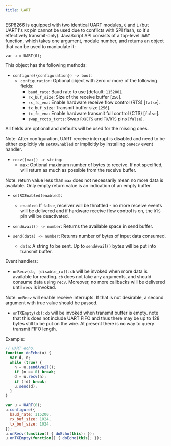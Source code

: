 ```yaml
---
title: UART
---
```


ESP8266 is equipped with two identical UART modules, `0` and `1` (but UART1's
`RX` pin cannot be used due to conflicts with SPI flash, so it's effectively
transmit-only).  JavaScript API consists of a top-level `UART` function, which
takes one argument, module number, and returns an object that can be used to
manipulate it:

`var u = UART(0);`

This object has the following methods:

- `configure({configuration}) -> bool`:
  - `configuration`: Optional object with zero or more of the following fields:
    - `baud_rate`: Baud rate to use [default: `115200`].
    - `rx_buf_size`: Size of the receive buffer [`256`].
    - `rx_fc_ena`: Enable hardware receive flow control (RTS) [`false`].
    - `tx_buf_size`: Transmit buffer size [`256`].
    - `tx_fc_ena`: Enable hardware transmit full control (CTS) [`false`].
    - `swap_rxcts_txrts`: Swap `RX`/`CTS` and `TX`/`RTS` pins [`false`].

All fields are optional and defaults will be used for the missing ones.

Note: After configuration, UART receive interrupt is disabled and need to be
either explicitly via `setRXEnabled` or implicitly by installing `onRecv` event
handler.

- `recv([max]) -> string`:
    - `max`: Optional maximum number of bytes to receive. If not specified,
      will return as much as possible from the receive buffer.

Note: return value less than `max` does not necessarily mean no more data is
available. Only empty return value is an indication of an empty buffer.

- `setRXEnabled(enabled)`:
    - `enabled`: If `false`, receiver will be throttled - no more receive
      events will be delivered and if hardware receive flow control is on, the
      `RTS` pin will be deactivated.

- `sendAvail() -> number`: Returns the available space in send buffer.

- `send(data) -> number`: Returns number of bytes of input data consumed.
    - `data`: A string to be sent. Up to `sendAvail()` bytes will be put into
      transmit buffer.

Event handlers:

- `onRecv(cb, [disable_rx])`: `cb` will be invoked when more data is available
  for reading. `cb` does not take any arguments, and should consume data using
  `recv`. Moreover, no more callbacks will be delivered until `recv` is
  invoked.

Note: `onRecv` will enable receive interrupts. If that is not desirable, a
second argument with true value should be passed.

- `onTXEmpty(cb)`: `cb` will be invoked when transmit buffer is empty. note
  that this does not include UART FIFO and thus there may be up to 128 bytes
  still to be put on the wire. At present there is no way to query transmit
  FIFO length.


Example:

```javascript
// UART echo.
function doEcho(u) {
  var d, n;
  while (true) {
    n = u.sendAvail();
    if (n == 0) break;
    d = u.recv(n);
    if (!d) break;
    u.send(d);
  }
}

var u = UART(0);
u.configure({
  baud_rate: 115200,
  rx_buf_size: 1024,
  tx_buf_size: 1024,
});
u.onRecv(function() { doEcho(this); });
u.onTXEmpty(function() { doEcho(this); });
```
